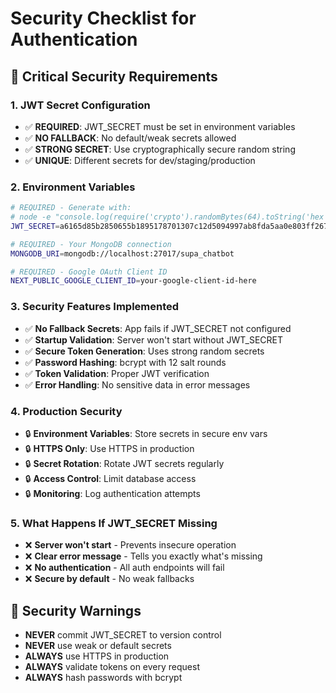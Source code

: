 # Security Checklist for Authentication

## 🔐 **Critical Security Requirements**

### **1. JWT Secret Configuration**
- ✅ **REQUIRED**: JWT_SECRET must be set in environment variables
- ✅ **NO FALLBACK**: No default/weak secrets allowed
- ✅ **STRONG SECRET**: Use cryptographically secure random string
- ✅ **UNIQUE**: Different secrets for dev/staging/production

### **2. Environment Variables**
```bash
# REQUIRED - Generate with:
# node -e "console.log(require('crypto').randomBytes(64).toString('hex'))"
JWT_SECRET=a6165d85b2850655b1895178701307c12d5094997ab8fda5aa0e803ff2678175be4961cf79c1e2389fe935c821025abd76c5fb8e350e0f7a6b5328065d86e9ed

# REQUIRED - Your MongoDB connection
MONGODB_URI=mongodb://localhost:27017/supa_chatbot

# REQUIRED - Google OAuth Client ID
NEXT_PUBLIC_GOOGLE_CLIENT_ID=your-google-client-id-here
```

### **3. Security Features Implemented**
- ✅ **No Fallback Secrets**: App fails if JWT_SECRET not configured
- ✅ **Startup Validation**: Server won't start without JWT_SECRET
- ✅ **Secure Token Generation**: Uses strong random secrets
- ✅ **Password Hashing**: bcrypt with 12 salt rounds
- ✅ **Token Validation**: Proper JWT verification
- ✅ **Error Handling**: No sensitive data in error messages

### **4. Production Security**
- 🔒 **Environment Variables**: Store secrets in secure env vars
- 🔒 **HTTPS Only**: Use HTTPS in production
- 🔒 **Secret Rotation**: Rotate JWT secrets regularly
- 🔒 **Access Control**: Limit database access
- 🔒 **Monitoring**: Log authentication attempts

### **5. What Happens If JWT_SECRET Missing**
- ❌ **Server won't start** - Prevents insecure operation
- ❌ **Clear error message** - Tells you exactly what's missing
- ❌ **No authentication** - All auth endpoints will fail
- ❌ **Secure by default** - No weak fallbacks

## 🚨 **Security Warnings**
- **NEVER** commit JWT_SECRET to version control
- **NEVER** use weak or default secrets
- **ALWAYS** use HTTPS in production
- **ALWAYS** validate tokens on every request
- **ALWAYS** hash passwords with bcrypt
